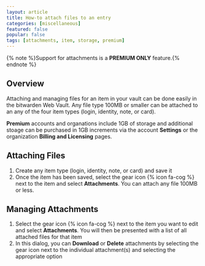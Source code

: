 ```yaml
---
layout: article
title: How-to attach files to an entry
categories: [miscellaneous]
featured: false
popular: false
tags: [attachments, item, storage, premium]
---
```


{% note %}Support for attachments is a **PREMIUM ONLY** feature.{% endnote %}

## Overview

Attaching and managing files for an item in your vault can be done easily in the bitwarden Web Vault. Any file type 100MB or smaller can be attached to an any of the four item types (login, identity, note, or card).

**Premium** accounts and organations include 1GB of storage and additional stoage can be purchased in 1GB increments via the account **Settings** or the organization **Billing and Licensing** pages.

## Attaching Files

1. Create any item type (login, identity, note, or card) and save it
2. Once the item has been saved, select the gear icon {% icon fa-cog %} next to the item and select **Attachments**. You can attach any file 100MB or less.

## Managing Attachments

1. Select the gear icon {% icon fa-cog %} next to the item you want to edit and select **Attachments**. You will then be presented with a list of all attached files for that item
2. In this dialog, you can **Download** or **Delete** attachments by selecting the gear icon next to the individual attachment(s) and selecting the appropriate option
